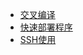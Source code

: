 - [交叉编译](/计算机时代/进军Go语言/1.交叉编译.md)
- [快速部署程序](/计算机时代/进军Go语言/2.快速部署程序.md)
- [SSH使用](/计算机时代/进军Go语言/3.SSH使用.md)